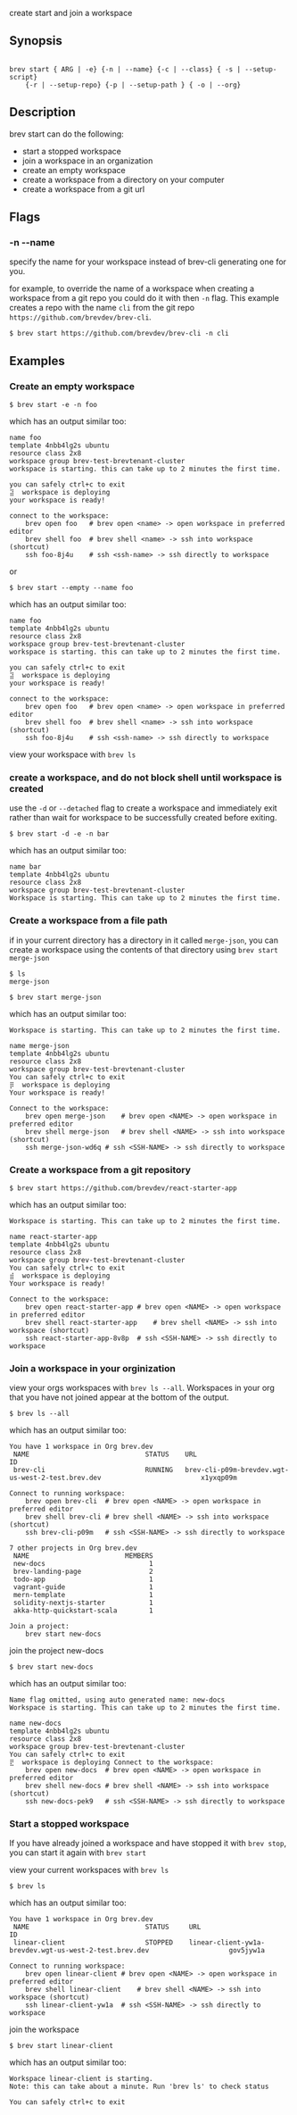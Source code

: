 create start and join a workspace
## Synopsis

```

brev start { ARG | -e} {-n | --name} {-c | --class} { -s | --setup-script}
	{-r | --setup-repo} {-p | --setup-path } { -o | --org}
```

## Description

brev start can do the following:

- start a stopped workspace
- join a workspace in an organization
- create an empty workspace
- create a workspace from a directory on your computer
- create a workspace from a git url

## Flags

### -n --name <name>

specify the name for your workspace instead of brev-cli generating one for you.

for example, to override the name of a workspace when creating a workspace from
a git repo you could do it with then `-n` flag. This example creates a repo with
the name `cli` from the git repo `https://github.com/brevdev/brev-cli`.

```
$ brev start https://github.com/brevdev/brev-cli -n cli
```


## Examples
### Create an empty workspace

```
$ brev start -e -n foo
```

which has an output similar too:

```
name foo
template 4nbb4lg2s ubuntu
resource class 2x8
workspace group brev-test-brevtenant-cluster
workspace is starting. this can take up to 2 minutes the first time.

you can safely ctrl+c to exit
⣽  workspace is deploying
your workspace is ready!

connect to the workspace:
	brev open foo	# brev open <name> -> open workspace in preferred editor
	brev shell foo	# brev shell <name> -> ssh into workspace (shortcut)
	ssh foo-8j4u	# ssh <ssh-name> -> ssh directly to workspace

```

or

```
$ brev start --empty --name foo
```

which has an output similar too:

```
name foo
template 4nbb4lg2s ubuntu
resource class 2x8
workspace group brev-test-brevtenant-cluster
workspace is starting. this can take up to 2 minutes the first time.

you can safely ctrl+c to exit
⣽  workspace is deploying
your workspace is ready!

connect to the workspace:
	brev open foo	# brev open <name> -> open workspace in preferred editor
	brev shell foo	# brev shell <name> -> ssh into workspace (shortcut)
	ssh foo-8j4u	# ssh <ssh-name> -> ssh directly to workspace

```

view your workspace with `brev ls`


### create a workspace, and do not block shell until workspace is created

use the `-d` or `--detached` flag to create a workspace and immediately exit
rather than wait for workspace to be successfully created before exiting.

```
$ brev start -d -e -n bar
```

which has an output similar too:

```
name bar
template 4nbb4lg2s ubuntu
resource class 2x8
workspace group brev-test-brevtenant-cluster
Workspace is starting. This can take up to 2 minutes the first time.
```

### Create a workspace from a file path

if in your current directory has a directory in it called `merge-json`, you can
create a workspace using the contents of that directory using
`brev start merge-json`

```
$ ls
merge-json
```

```
$ brev start merge-json

```

which has an output similar too:

```
Workspace is starting. This can take up to 2 minutes the first time.

name merge-json
template 4nbb4lg2s ubuntu
resource class 2x8
workspace group brev-test-brevtenant-cluster
You can safely ctrl+c to exit
⡿  workspace is deploying
Your workspace is ready!

Connect to the workspace:
	brev open merge-json	# brev open <NAME> -> open workspace in preferred editor
	brev shell merge-json	# brev shell <NAME> -> ssh into workspace (shortcut)
	ssh merge-json-wd6q	# ssh <SSH-NAME> -> ssh directly to workspace
```

### Create a workspace from a git repository


```
$ brev start https://github.com/brevdev/react-starter-app
```

which has an output similar too:

```
Workspace is starting. This can take up to 2 minutes the first time.

name react-starter-app
template 4nbb4lg2s ubuntu
resource class 2x8
workspace group brev-test-brevtenant-cluster
You can safely ctrl+c to exit
⣾  workspace is deploying
Your workspace is ready!

Connect to the workspace:
	brev open react-starter-app	# brev open <NAME> -> open workspace in preferred editor
	brev shell react-starter-app	# brev shell <NAME> -> ssh into workspace (shortcut)
	ssh react-starter-app-8v8p	# ssh <SSH-NAME> -> ssh directly to workspace

```

### Join a workspace in your orginization

view your orgs workspaces with `brev ls --all`. Workspaces in your org that you
have not joined appear at the bottom of the output.

```
$ brev ls --all
```

which has an output similar too:

```
You have 1 workspace in Org brev.dev
 NAME                             STATUS    URL                                                                       ID
 brev-cli                         RUNNING   brev-cli-p09m-brevdev.wgt-us-west-2-test.brev.dev                         x1yxqp09m

Connect to running workspace:
	brev open brev-cli	# brev open <NAME> -> open workspace in preferred editor
	brev shell brev-cli	# brev shell <NAME> -> ssh into workspace (shortcut)
	ssh brev-cli-p09m	# ssh <SSH-NAME> -> ssh directly to workspace

7 other projects in Org brev.dev
 NAME                        MEMBERS
 new-docs                          1
 brev-landing-page                 2
 todo-app                          1
 vagrant-guide                     1
 mern-template                     1
 solidity-nextjs-starter           1
 akka-http-quickstart-scala        1

Join a project:
	brev start new-docs

```

join the project new-docs

```
$ brev start new-docs
```

which has an output similar too:

```
Name flag omitted, using auto generated name: new-docs
Workspace is starting. This can take up to 2 minutes the first time.

name new-docs
template 4nbb4lg2s ubuntu
resource class 2x8
workspace group brev-test-brevtenant-cluster
You can safely ctrl+c to exit
⣟  workspace is deploying Connect to the workspace:
	brev open new-docs	# brev open <NAME> -> open workspace in preferred editor
	brev shell new-docs	# brev shell <NAME> -> ssh into workspace (shortcut)
	ssh new-docs-pek9	# ssh <SSH-NAME> -> ssh directly to workspace
```

### Start a stopped workspace

If you have already joined a workspace and have stopped it with `brev stop`,
you can start it again with `brev start`

view your current workspaces with `brev ls`

```
$ brev ls
```

which has an output similar too:

```
You have 1 workspace in Org brev.dev
 NAME                             STATUS     URL                                                                       ID
 linear-client                    STOPPED    linear-client-yw1a-brevdev.wgt-us-west-2-test.brev.dev                    gov5jyw1a

Connect to running workspace:
	brev open linear-client	# brev open <NAME> -> open workspace in preferred editor
	brev shell linear-client	# brev shell <NAME> -> ssh into workspace (shortcut)
	ssh linear-client-yw1a	# ssh <SSH-NAME> -> ssh directly to workspace

```
join the workspace
```
$ brev start linear-client
```

which has an output similar too:

```
Workspace linear-client is starting.
Note: this can take about a minute. Run 'brev ls' to check status

You can safely ctrl+c to exit
```
